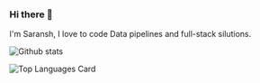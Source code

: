 ### Hi there 👋

I'm Saransh, I love to code Data pipelines and full-stack silutions.


![Github stats](https://github-readme-stats.vercel.app/api?username=IamSaransh&theme=highcontrast&show_icons=true&count_private=true)


![Top Languages Card](https://github-readme-stats.vercel.app/api/top-langs/?username=IamSaransh&hide=html,less,scss)
